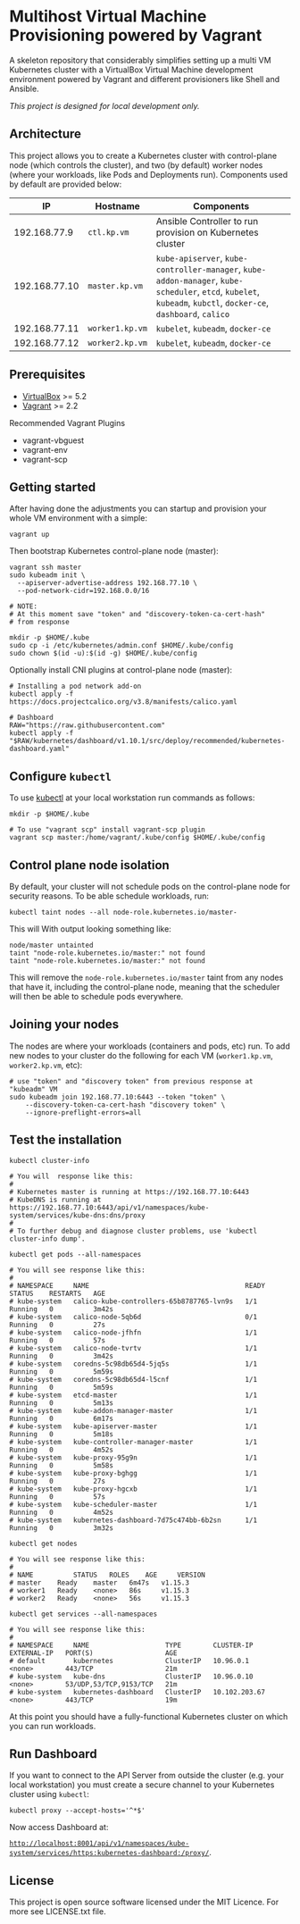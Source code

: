 # Multihost Virtual Machine Provisioning powered by Vagrant

A skeleton repository that considerably simplifies setting up a
multi VM Kubernetes cluster with a VirtualBox Virtual Machine development
environment powered by Vagrant and different provisioners like Shell and
Ansible.

_This project is designed for local development only._

## Architecture

This project allows you to create a Kubernetes cluster with control-plane node (which controls the cluster),
and two (by default) worker nodes (where your workloads, like Pods and Deployments run).
Components used by default are provided below:

| IP            | Hostname        | Components                                                |
| ------------- | --------------- | --------------------------------------------------------- |
| 192.168.77.9  | `ctl.kp.vm`     | Ansible Controller to run provision on Kubernetes cluster |
| 192.168.77.10 | `master.kp.vm`  | `kube-apiserver`, `kube-controller-manager`, `kube-addon-manager`, `kube-scheduler`, `etcd`, `kubelet`, `kubeadm`, `kubctl`, `docker-ce`, `dashboard`, `calico` |
| 192.168.77.11 | `worker1.kp.vm` | `kubelet`, `kubeadm`, `docker-ce`                         |
| 192.168.77.12 | `worker2.kp.vm` | `kubelet`, `kubeadm`, `docker-ce`                         |

## Prerequisites

- [VirtualBox](https://virtualbox.org/) >= 5.2
- [Vagrant](https://vagrantup.com/) >= 2.2

Recommended Vagrant Plugins

- vagrant-vbguest
- vagrant-env
- vagrant-scp

## Getting started

After having done the adjustments you can startup and provision your
whole VM environment with a simple:

```shell script
vagrant up
```

Then bootstrap Kubernetes control-plane node (master):

```shell script
vagrant ssh master
sudo kubeadm init \
  --apiserver-advertise-address 192.168.77.10 \
  --pod-network-cidr=192.168.0.0/16

# NOTE:
# At this moment save "token" and "discovery-token-ca-cert-hash"
# from response

mkdir -p $HOME/.kube
sudo cp -i /etc/kubernetes/admin.conf $HOME/.kube/config
sudo chown $(id -u):$(id -g) $HOME/.kube/config
```

Optionally install CNI plugins at control-plane node (master):

```shell script
# Installing a pod network add-on
kubectl apply -f https://docs.projectcalico.org/v3.8/manifests/calico.yaml

# Dashboard
RAW="https://raw.githubusercontent.com"
kubectl apply -f "$RAW/kubernetes/dashboard/v1.10.1/src/deploy/recommended/kubernetes-dashboard.yaml"
```

## Configure `kubectl`

To use [kubectl](https://kubernetes.io/docs/tasks/tools/install-kubectl/) at your local workstation
run commands as follows:

```shell script
mkdir -p $HOME/.kube

# To use "vagrant scp" install vagrant-scp plugin
vagrant scp master:/home/vagrant/.kube/config $HOME/.kube/config
```

## Control plane node isolation

By default, your cluster will not schedule pods on the control-plane node for security reasons.
To be able schedule workloads, run:

```shell script
kubectl taint nodes --all node-role.kubernetes.io/master-
```

This will With output looking something like:

```
node/master untainted
taint "node-role.kubernetes.io/master:" not found
taint "node-role.kubernetes.io/master:" not found
```

This will remove the `node-role.kubernetes.io/master` taint from any nodes that have it,
including the control-plane node, meaning that the scheduler will then be able to schedule pods everywhere.

## Joining your nodes

The nodes are where your workloads (containers and pods, etc) run.
To add new nodes to your cluster do the following for each VM (`worker1.kp.vm`, `worker2.kp.vm`, etc):

```shell script
# use "token" and "discovery token" from previous response at "kubeadm" VM
sudo kubeadm join 192.168.77.10:6443 --token "token" \
    --discovery-token-ca-cert-hash "discovery token" \
    --ignore-preflight-errors=all
```

## Test the installation

```shell script
kubectl cluster-info

# You will  response like this:
#
# Kubernetes master is running at https://192.168.77.10:6443
# KubeDNS is running at https://192.168.77.10:6443/api/v1/namespaces/kube-system/services/kube-dns:dns/proxy
#
# To further debug and diagnose cluster problems, use 'kubectl cluster-info dump'.

kubectl get pods --all-namespaces

# You will see response like this:
#
# NAMESPACE     NAME                                       READY   STATUS    RESTARTS   AGE
# kube-system   calico-kube-controllers-65b8787765-lvn9s   1/1     Running   0          3m42s
# kube-system   calico-node-5qb6d                          0/1     Running   0          27s
# kube-system   calico-node-jfhfn                          1/1     Running   0          57s
# kube-system   calico-node-tvrtv                          1/1     Running   0          3m42s
# kube-system   coredns-5c98db65d4-5jq5s                   1/1     Running   0          5m59s
# kube-system   coredns-5c98db65d4-l5cnf                   1/1     Running   0          5m59s
# kube-system   etcd-master                                1/1     Running   0          5m13s
# kube-system   kube-addon-manager-master                  1/1     Running   0          6m17s
# kube-system   kube-apiserver-master                      1/1     Running   0          5m18s
# kube-system   kube-controller-manager-master             1/1     Running   0          4m52s
# kube-system   kube-proxy-95g9n                           1/1     Running   0          5m58s
# kube-system   kube-proxy-bghgg                           1/1     Running   0          27s
# kube-system   kube-proxy-hgcxb                           1/1     Running   0          57s
# kube-system   kube-scheduler-master                      1/1     Running   0          4m52s
# kube-system   kubernetes-dashboard-7d75c474bb-6b2sn      1/1     Running   0          3m32s

kubectl get nodes

# You will see response like this:
#
# NAME          STATUS   ROLES    AGE     VERSION
# master    Ready    master   6m47s   v1.15.3
# worker1   Ready    <none>   86s     v1.15.3
# worker2   Ready    <none>   56s     v1.15.3

kubectl get services --all-namespaces

# You will see response like this:
#
# NAMESPACE     NAME                   TYPE        CLUSTER-IP      EXTERNAL-IP   PORT(S)                  AGE
# default       kubernetes             ClusterIP   10.96.0.1       <none>        443/TCP                  21m
# kube-system   kube-dns               ClusterIP   10.96.0.10      <none>        53/UDP,53/TCP,9153/TCP   21m
# kube-system   kubernetes-dashboard   ClusterIP   10.102.203.67   <none>        443/TCP                  19m
```

At this point you should have a fully-functional Kubernetes cluster on which you can run workloads.

## Run Dashboard

If you want to connect to the API Server from outside the cluster (e.g. your local workstation)
you must create a secure channel to your Kubernetes cluster using `kubectl`:

```shell script
kubectl proxy --accept-hosts='^*$'
```

Now access Dashboard at:

[`http://localhost:8001/api/v1/namespaces/kube-system/services/https:kubernetes-dashboard:/proxy/`](
http://localhost:8001/api/v1/namespaces/kube-system/services/https:kubernetes-dashboard:/proxy/).

## License

This project is open source software licensed under the MIT Licence.
For more see LICENSE.txt file.
